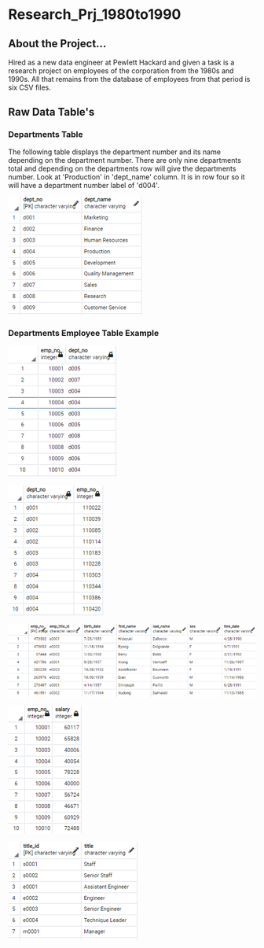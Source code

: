 # Research_Prj_1980to1990

## About the Project...
Hired as a new data engineer at Pewlett Hackard and given a task is a research project on employees of the corporation from the 1980s and 1990s. All that remains from the database of employees from that period is six CSV files.

## Raw Data Table's

### Departments Table
The following table displays the department number and its name depending on the department number. There are only nine departments total and depending on the departments row will give the departments number. Look at 'Production' in 'dept_name' column. It is in row four so it will have a department number label of 'd004'. 

![Departments Table](https://github.com/samuelroiz/Research_Prj_1980to1990/blob/main/Images/Raw%20Table/departments_table.png)

### Departments Employee Table Example

![Departments Employee Table](https://github.com/samuelroiz/Research_Prj_1980to1990/blob/main/Images/Raw%20Table/dept_emp_table.png)

![Departments Manager Table](https://github.com/samuelroiz/Research_Prj_1980to1990/blob/main/Images/Raw%20Table/dept_manager_table.png)

![Employee Table](https://github.com/samuelroiz/Research_Prj_1980to1990/blob/main/Images/Raw%20Table/employees_table.png)

![Salaries Table](https://github.com/samuelroiz/Research_Prj_1980to1990/blob/main/Images/Raw%20Table/salaries_table.png)

![Titles Table](https://github.com/samuelroiz/Research_Prj_1980to1990/blob/main/Images/Raw%20Table/titles_table.png)

